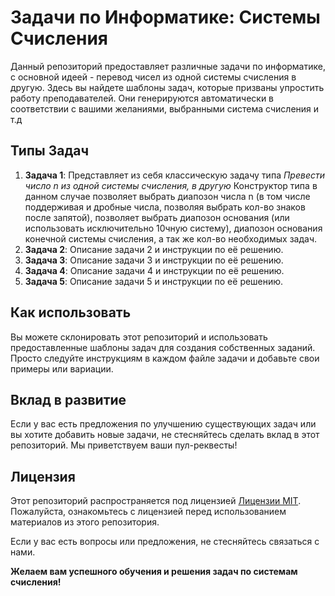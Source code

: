 # Задачи по Информатике: Системы Счисления

Данный репозиторий предоставляет различные задачи по информатике, с основной идеей - перевод чисел из одной системы счисления в другую. Здесь вы найдете шаблоны задач, которые призваны упростить работу преподавателей. Они генерируются автоматически в соответствии с вашими желаниями, выбранными система счисления и т.д

## Типы Задач

1. **Задача 1**: Представляет из себя классическую задачу типа *Превести число n из одной системы счисления, в другую* Конструктор типа в данном случае позволяет выбрать диапозон числа n (в том числе поддерживая и дробные числа, позволяя выбрать кол-во знаков после запятой), позволяет выбрать диапозон основания (или использовать исключительно 10чную систему), диапозон основания конечной системы счисления, а так же кол-во необходимых задач.
2. **Задача 2**: Описание задачи 2 и инструкции по её решению.
3. **Задача 3**: Описание задачи 3 и инструкции по её решению.
4. **Задача 4**: Описание задачи 4 и инструкции по её решению.
5. **Задача 5**: Описание задачи 5 и инструкции по её решению.

## Как использовать

Вы можете склонировать этот репозиторий и использовать предоставленные шаблоны задач для создания собственных заданий. Просто следуйте инструкциям в каждом файле задачи и добавьте свои примеры или вариации.

## Вклад в развитие

Если у вас есть предложения по улучшению существующих задач или вы хотите добавить новые задачи, не стесняйтесь сделать вклад в этот репозиторий. Мы приветствуем ваши пул-реквесты!

## Лицензия

Этот репозиторий распространяется под лицензией [Лицензии MIT](https://github.com/Averyanov-Danil/Automatic-generation-of-Computer-Science-problems/blob/master/GenHomeWork/License.txt). Пожалуйста, ознакомьтесь с лицензией перед использованием материалов из этого репозитория.

Если у вас есть вопросы или предложения, не стесняйтесь связаться с нами.

**Желаем вам успешного обучения и решения задач по системам счисления!**
